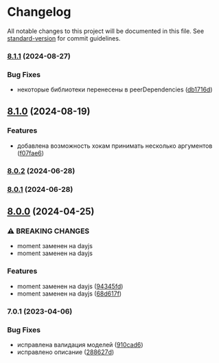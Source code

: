 # Changelog

All notable changes to this project will be documented in this file. See [standard-version](https://github.com/conventional-changelog/standard-version) for commit guidelines.

### [8.1.1](https://github.com/Infomaximum/frontend-utility/compare/v8.1.0...v8.1.1) (2024-08-27)


### Bug Fixes

* некоторые библиотеки перенесены в peerDependencies ([db1716d](https://github.com/Infomaximum/frontend-utility/commit/db1716dd6f63427cc17b4155116662db50e2d875))

## [8.1.0](https://github.com/Infomaximum/frontend-utility/compare/v8.0.2...v8.1.0) (2024-08-19)


### Features

* добавлена возможность хокам принимать несколько аргументов ([f07fae6](https://github.com/Infomaximum/frontend-utility/commit/f07fae64264459fb3d1acdbb236540cbe0c00e52))

### [8.0.2](https://github.com/Infomaximum/frontend-utility/compare/v8.0.1...v8.0.2) (2024-06-28)

### [8.0.1](https://github.com/Infomaximum/frontend-utility/compare/v8.0.0...v8.0.1) (2024-06-28)

## [8.0.0](https://github.com/Infomaximum/frontend-utility/compare/v7.0.1...v8.0.0) (2024-04-25)


### ⚠ BREAKING CHANGES

* moment заменен на dayjs
* moment заменен на dayjs

### Features

* moment заменен на dayjs ([94345fd](https://github.com/Infomaximum/frontend-utility/commit/94345fd14a8db441c4acbe1290e802189b4e1cc2))
* moment заменен на dayjs ([68d617f](https://github.com/Infomaximum/frontend-utility/commit/68d617fdc1e0b8076bee73bb2ab103c752b46f70))

### 7.0.1 (2023-04-06)


### Bug Fixes

* исправлена валидация моделей ([910cad6](https://github.com/Infomaximum/frontend-utility/commit/910cad6d3b8367b09681d38f68fae44adae1779a))
* исправлено описание ([288627d](https://github.com/Infomaximum/frontend-utility/commit/288627d283f4d248b37cead8d2dcdb2be16a21a0))
